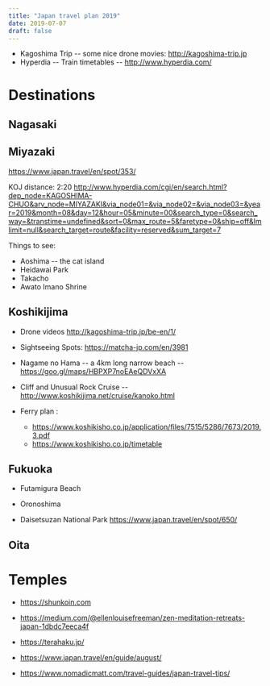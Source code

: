 ```yaml
---
title: "Japan travel plan 2019"
date: 2019-07-07
draft: false
---
```


* Kagoshima Trip -- some nice drone movies: http://kagoshima-trip.jp
* Hyperdia -- Train timetables -- http://www.hyperdia.com/

# Destinations

## Nagasaki

## Miyazaki

https://www.japan.travel/en/spot/353/

KOJ distance: 2:20  http://www.hyperdia.com/cgi/en/search.html?dep_node=KAGOSHIMA-CHUO&arv_node=MIYAZAKI&via_node01=&via_node02=&via_node03=&year=2019&month=08&day=12&hour=05&minute=00&search_type=0&search_way=&transtime=undefined&sort=0&max_route=5&faretype=0&ship=off&lmlimit=null&search_target=route&facility=reserved&sum_target=7

Things to see:
* Aoshima -- the cat island
* Heidawai Park
* Takacho
* Awato Imano Shrine

## Koshikijima

* Drone videos http://kagoshima-trip.jp/be-en/1/
* Sightseeing Spots: https://matcha-jp.com/en/3981

* Nagame no Hama -- a 4km long narrow beach -- https://goo.gl/maps/HBPXP7noEAeQDVxXA
* Cliff and Unusual Rock Cruise -- http://www.koshikijima.net/cruise/kanoko.html

* Ferry plan :
    * https://www.koshikisho.co.jp/application/files/7515/5286/7673/2019.3.pdf
    * https://www.koshikisho.co.jp/timetable

## Fukuoka

* Futamigura Beach
* Oronoshima

* Daisetsuzan National Park https://www.japan.travel/en/spot/650/

## Oita


# Temples 

* https://shunkoin.com
* https://medium.com/@ellenlouisefreeman/zen-meditation-retreats-japan-1dbdc7eeca4f
* https://terahaku.jp/

* https://www.japan.travel/en/guide/august/
* https://www.nomadicmatt.com/travel-guides/japan-travel-tips/

